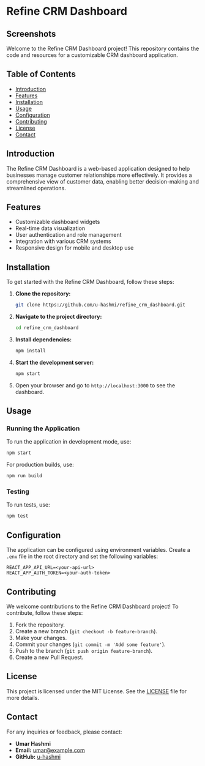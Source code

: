 # Refine CRM Dashboard

## Screenshots

Welcome to the Refine CRM Dashboard project! This repository contains the code and resources for a customizable CRM dashboard application.

## Table of Contents

- [Introduction](#introduction)
- [Features](#features)
- [Installation](#installation)
- [Usage](#usage)
- [Configuration](#configuration)
- [Contributing](#contributing)
- [License](#license)
- [Contact](#contact)

## Introduction

The Refine CRM Dashboard is a web-based application designed to help businesses manage customer relationships more effectively. It provides a comprehensive view of customer data, enabling better decision-making and streamlined operations.

## Features

- Customizable dashboard widgets
- Real-time data visualization
- User authentication and role management
- Integration with various CRM systems
- Responsive design for mobile and desktop use

## Installation

To get started with the Refine CRM Dashboard, follow these steps:

1. **Clone the repository:**

    ```bash
    git clone https://github.com/u-hashmi/refine_crm_dashboard.git
    ```

2. **Navigate to the project directory:**

    ```bash
    cd refine_crm_dashboard
    ```

3. **Install dependencies:**

    ```bash
    npm install
    ```

4. **Start the development server:**

    ```bash
    npm start
    ```

5. Open your browser and go to `http://localhost:3000` to see the dashboard.

## Usage

### Running the Application

To run the application in development mode, use:

```bash
npm start
```

For production builds, use:

```bash
npm run build
```

### Testing

To run tests, use:

```bash
npm test
```

## Configuration

The application can be configured using environment variables. Create a `.env` file in the root directory and set the following variables:

```env
REACT_APP_API_URL=<your-api-url>
REACT_APP_AUTH_TOKEN=<your-auth-token>
```

## Contributing

We welcome contributions to the Refine CRM Dashboard project! To contribute, follow these steps:

1. Fork the repository.
2. Create a new branch (`git checkout -b feature-branch`).
3. Make your changes.
4. Commit your changes (`git commit -m 'Add some feature'`).
5. Push to the branch (`git push origin feature-branch`).
6. Create a new Pull Request.

## License

This project is licensed under the MIT License. See the [LICENSE](LICENSE) file for more details.

## Contact

For any inquiries or feedback, please contact:

- **Umar Hashmi**
- **Email:** umar@example.com
- **GitHub:** [u-hashmi](https://github.com/u-hashmi)
```
